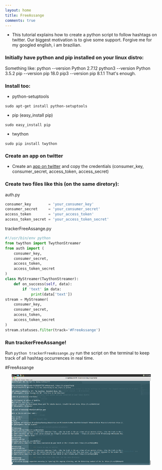 ```yaml
---
layout: home
title: FreeAssange
comments: true
---
```


 * This tutorial explains how to create a python script to follow hashtags on twitter. Our biggest motivation is to give some support. Forgive me for my googled english, i am brazilian.

### Initially have python and pip installed on your linux distro:

Something like:
python --version
Python 2.7.12
python3 --version
Python 3.5.2
pip --version
pip 18.0
pip3 --version
pip 8.1.1
That's enough.

### Install too:

 * python-setuptools

`sudo apt-get install python-setuptools`

 * pip (easy_install pip)

`sudo easy_install pip`

 * twython

`sudo pip install twython`

### Create an app on twitter

 * Create an [app on twitter](https://developer.twitter.com/en/docs/basics/authentication/guides/access-tokens.html) and copy the credentials (consumer_key, consumer_secret, access_token, access_secret)

### Create two files like this (on the same diretory):

auth.py
```py
consumer_key        = 'your_consumer_key'
consumer_secret     = 'your_consumer_secret'
access_token        = 'your_access_token'
access_token_secret = 'your_access_token_secret'
```
trackerFreeAssange.py
```py
#!/usr/bin/env python
from twython import TwythonStreamer
from auth import (
    consumer_key,
    consumer_secret,
    access_token,
    access_token_secret
)
class MyStreamer(TwythonStreamer):
    def on_success(self, data):
        if 'text' in data:
            print(data['text'])
stream = MyStreamer(
    consumer_key,
    consumer_secret,
    access_token,
    access_token_secret
)
stream.statuses.filter(track='#FreeAssange')
```
### Run trackerFreeAssange!

Run `python trackerFreeAssange.py` run the script on the terminal to keep track of all hashtag occurrences in real time.

#FreeAssange

<p align="center">
  <img width="460" height="300" src="/assets/FreeAssange.png">
</p>